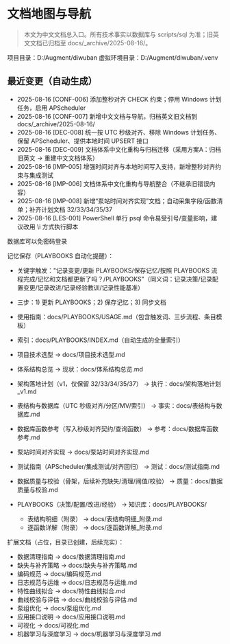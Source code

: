 # 文档地图与导航

> 本文为中文文档总入口。所有技术事实以数据库与 scripts/sql 为准；旧英文文档已归档至 docs/\_archive/2025-08-16/。

项目目录：D:/Augment/diwuban
虚拟环境目录：D:/Augment/diwuban/.venv

## 最近变更（自动生成）

<!-- memory_index:BEGIN -->
- 2025-08-16 [CONF-006] 添加整秒对齐 CHECK 约束；停用 Windows 计划任务，启用 APScheduler
- 2025-08-16 [CONF-007] 新增中文文档与导航，归档英文旧文档到 docs/\_archive/2025-08-16/
- 2025-08-16 [DEC-008] 统一按 UTC 秒级对齐、移除 Windows 计划任务、保留 APScheduler、提供本地时间 UPSERT 接口
- 2025-08-16 [DEC-009] 文档体系中文化重构与归档迁移（采用方案A：归档旧英文 → 重建中文文档体系）
- 2025-08-16 [IMP-005] 增强时间对齐与本地时间写入支持，新增整秒对齐约束与集成测试
- 2025-08-16 [IMP-006] 文档体系中文化重构与导航整合（不继承旧错误内容）
- 2025-08-16 [IMP-008] 新增“泵站时间对齐实现”文档；自动采集字段/函数清单；补齐计划文档 32/33/34/35/37
- 2025-08-16 [LES-001] PowerShell 单行 psql 命令易受引号/变量影响，建议改用 \\i 方式执行脚本
<!-- memory_index:END -->

数据库可以免密码登录

记忆保存（PLAYBOOKS 自动化提醒）：

- 关键字触发："记录变更/更新 PLAYBOOKS/保存记忆/按照 PLAYBOOKS 流程完成/记忆和文档都更新了吗？/PLAYBOOKS"（同义词：记录决策/记录配置变更/记录改进/记录经验教训/记录性能基准）

- 三步：1) 更新 PLAYBOOKS；2) 保存记忆；3) 同步文档

- 使用指南：docs/PLAYBOOKS/USAGE.md（包含触发词、三步流程、条目模板）

- 索引：docs/PLAYBOOKS/INDEX.md（自动生成的全量索引）

- 项目技术选型 → docs/项目技术选型.md

- 体系结构总览 → 现状：docs/体系结构总览.md

- 架构落地计划（v1，仅保留 32/33/34/35/37） → 执行：docs/架构落地计划_v1.md

- 表结构与数据库（UTC 秒级对齐/分区/MV/索引） → 事实：docs/表结构与数据库.md

- 数据库函数参考（写入秒级对齐契约/查询函数） → 参考：docs/数据库函数参考.md

- 泵站时间对齐实现 → docs/泵站时间对齐实现.md

- 测试指南（APScheduler/集成测试/对齐回归） → 测试：docs/测试指南.md

- 数据质量与校验（骨架，后续补充缺失/清理/阈值/校验） → 质量：docs/数据质量与校验.md

- PLAYBOOKS（决策/配置/改进/经验） → 知识库：docs/PLAYBOOKS/

  - 表结构明细（附录） → docs/表结构明细_附录.md
  - 逐函数详解（附录） → docs/逐函数详解_附录.md

扩展文档（占位，目录已创建，后续充实）：

- 数据清理指南 → docs/数据清理指南.md
- 缺失与补齐策略 → docs/缺失与补齐策略.md
- 编码规范 → docs/编码规范.md
- 日志规范与运维 → docs/日志规范与运维.md
- 特性曲线拟合 → docs/特性曲线拟合.md
- 曲线校验与评估 → docs/曲线校验与评估.md
- 泵组优化 → docs/泵组优化.md
- 应用接口说明 → docs/应用接口说明.md
- 可视化 → docs/可视化.md
- 机器学习与深度学习 → docs/机器学习与深度学习.md

